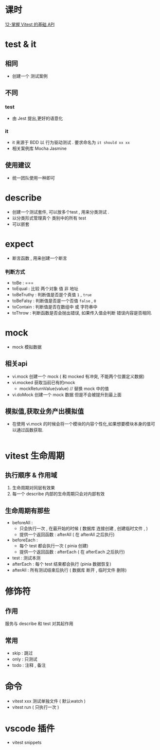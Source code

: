 # 课时
[12-掌握 Vitest 的基础 API](https://learn.cuixueshe.com/p/t_pc/course_pc_detail/video/v_641885fbe4b0b2d1c3fb32cf?product_id=p_63f3795ee4b06159f73e6452&content_app_id=&type=6)
# test & it 
## 相同
- 创建一个 测试案例 
## 不同
### test 
- 由 Jest 提出,更好的语意化
### it
- it 来源于 BDD 以 行为驱动测试 . 要求命名为 ` it should xx xx `  
- 相关案例库 Mocha Jasmine
## 使用建议
- 统一团队使用一种即可
# describe 
- 创建一个测试套件, 可以放多个test , 用来分类测试 .
- 以分类形式管理真个 类别中的所有 test
- 可以嵌套
# expect 
- 断言函数 , 用来创建一个断言
### 判断方式
- toBe : ===
- toEqual : 比较 两个对象 值 非 地址
- toBeTruthy : 判断值是否是个真值 `1` , `true` 
- toBeFalsy : 判断值是否是一个否值 `false` , `0`
- toContain : 判断值是否在数组中 或 字符串中
- toThrow : 判断函数是否会抛出错误, 如果传入值会判断 错误内容是否相同.
# mock 
- mock 模拟数据
## 相关api
- vi.mock  创建一个 mock  ( 和  mocked 有冲突, 不能两个位置定义数据)
- vi.mocked 获取当前已有的mock
  - mockReturnValue(value) // 替换 mock 中的值
- vi.doMock 创建一个 mock 数据 但是不会被提升到最上面
## 模拟值,获取业务产出模拟值
- 在使用 vi.mock 的时候会将一个模块的内容个性化,如果想要模块本身的值可以通过函数获取.
```

```
# vitest 生命周期
## 执行顺序 & 作用域
1. 生命周期对同层有效果
2. 每一个 describe 内部的生命周期只会对内部有效
## 生命周期有那些
- beforeAll : 
  - 只会执行一次 , 在最开始的时候 ( 数据库 连接创建 , 创建临时文件 , )
  - 提供一个返回函数 : afterAll ( 在 afterAll 之后执行)
- beforeEach : 
  - 每个 test 都会执行一次 ( pinia 创建)
  - 提供一个返回函数 : afterEach ( 在 afterEach 之后执行)
- test : 测试本测
- afterEach : 每个 test 结束都会执行 (pinia 数据恢复)
- afterAll : 所有测试结束后执行 ( 数据库 断开 , 临时文件 删除)
# 修饰符
## 作用
服务与 describe 和 test 对其起作用
## 常用
- skip : 跳过
- only : 只测试
- todo : 注释 , 备注
# 命令
- vitest xxx 测试单独文件 ( 默认watch )
- vitest run ( 只执行一次 )
# vscode 插件
- vitest snippets 
